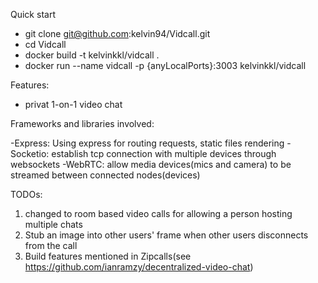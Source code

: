 Quick start
  - git clone git@github.com:kelvin94/Vidcall.git
  - cd Vidcall
  - docker build -t kelvinkkl/vidcall .
  - docker run --name vidcall -p {anyLocalPorts}:3003 kelvinkkl/vidcall

Features:
  - privat 1-on-1 video chat

Frameworks and libraries involved:

  -Express: Using express for routing requests, static files rendering
  -Socketio: establish tcp connection with multiple devices through websockets
  -WebRTC: allow media devices(mics and camera) to be streamed between connected nodes(devices)

TODOs: 
  1. changed to room based video calls for allowing a person hosting multiple chats 
  2. Stub an image into other users' frame when other users disconnects from the call
  3. Build features mentioned in Zipcalls(see https://github.com/ianramzy/decentralized-video-chat)
